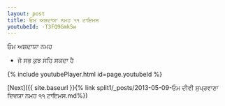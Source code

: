 ```yaml
---
layout: post
title: ਓਮ ਅਸ਼ਦਾਯਾ ਨਮਹ ੧੧ ਟਾਇਮਸ
youtubeId: -T3FQ9Gmk5w
---
```

 
 
 ਓਮ ਅਸ਼ਦਾਯਾ ਨਮਹ  
 
 -  ਜੋ ਸਭ ਕੁਝ ਸਹਿ ਸਕਦਾ ਹੈ 
 
  
 
  
 
 
 
 
 
 


{% include youtubePlayer.html id=page.youtubeId %}
 
[Next]({{ site.baseurl }}{% link  split1/_posts/2013-05-09-ਓਮ ਦੀਵੀ ਸੁਪ੍ਰਵਾਣਾ ਦਿਵਯਾ ਨਮਹ ੧੧ ਟਾਇਮਸ.md%})
 
